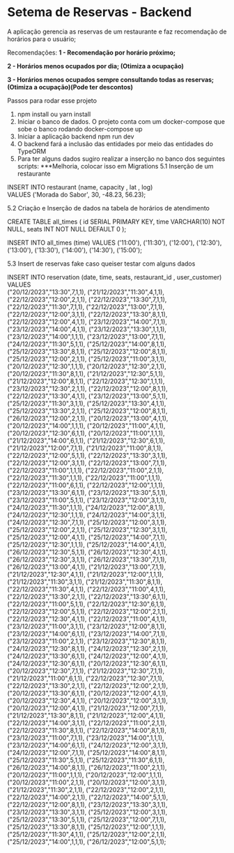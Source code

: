 # Setema de Reservas - Backend

A aplicação gerencia as reservas de um restaurante e faz recomendação de horários para o usuário;

Recomendações:
**1 - Recomendação por horário próximo;**

**2 - Horários menos ocupados por dia; (Otimiza a ocupação)**

**3 - Horários menos ocupados sempre consultando todas as reservas; (Otimiza a ocupação)(Pode ter descontos)**

Passos para rodar esse projeto

1. npm install ou yarn install
2. Iniciar o banco de dados. O projeto conta com um docker-compose que sobe o banco rodando docker-compose up
3. Iniciar a aplicação backend npm run dev
4. O backend fará a inclusão das entidades por meio das entidades do TypeORM
5. Para ter alguns dados sugiro realizar a inserção no banco dos seguintes scripts: ***Melhoria, colocar isso em Migrations
5.1 Inserção de um restaurante 

INSERT INTO restaurant (name, capacity , lat , log)                                                                                                         
VALUES ('Morada do Sabor', 30, -48.23, 56.23);

5.2 Criação e Inserção de dados na tabela de horários de atendimento

CREATE TABLE all_times (
  id SERIAL PRIMARY KEY,
  time VARCHAR(10) NOT NULL,
  seats INT NOT NULL DEFAULT 0
);

INSERT INTO all_times (time) VALUES
('11:00'), ('11:30'), ('12:00'), ('12:30'),
('13:00'), ('13:30'), ('14:00'), ('14:30'), ('15:00');

5.3 Insert de reservas fake caso queiser testar com alguns dados

INSERT INTO reservation (date, time, seats, restaurant_id , user_customer)                                                                                   
VALUES                                                                                                                                                      
("20/12/2023","13:30",7,1,1),
("21/12/2023","11:30",4,1,1),
("22/12/2023","12:00",2,1,1),
("22/12/2023","13:30",7,1,1),
("22/12/2023","11:30",7,1,1),
("22/12/2023","13:00",7,1,1),
("22/12/2023","12:00",3,1,1),
("22/12/2023","13:30",8,1,1),
("22/12/2023","12:00",4,1,1),
("23/12/2023","14:00",7,1,1),
("23/12/2023","14:00",4,1,1),
("23/12/2023","13:30",1,1,1),
("23/12/2023","14:00",1,1,1),
("23/12/2023","13:00",7,1,1),
("24/12/2023","11:30",5,1,1),
("25/12/2023","14:00",8,1,1),
("25/12/2023","13:30",8,1,1),
("25/12/2023","12:00",8,1,1),
("25/12/2023","12:00",2,1,1),
("25/12/2023","11:00",3,1,1),
("20/12/2023","12:30",1,1,1),
("20/12/2023","12:30",2,1,1),
("20/12/2023","11:30",8,1,1),
("21/12/2023","12:30",5,1,1),
("21/12/2023","12:00",8,1,1),
("22/12/2023","12:30",1,1,1),
("23/12/2023","12:30",2,1,1),
("22/12/2023","12:00",8,1,1),
("22/12/2023","13:30",4,1,1),
("23/12/2023","13:00",5,1,1),
("25/12/2023","11:30",3,1,1),
("25/12/2023","13:30",4,1,1),
("25/12/2023","13:30",2,1,1),
("25/12/2023","12:00",8,1,1),
("26/12/2023","12:00",2,1,1),
("20/12/2023","13:00",4,1,1),
("20/12/2023","14:00",1,1,1),
("20/12/2023","11:00",4,1,1),
("20/12/2023","12:30",6,1,1),
("20/12/2023","11:00",1,1,1),
("21/12/2023","14:00",6,1,1),
("21/12/2023","12:30",6,1,1),
("21/12/2023","12:00",7,1,1),
("21/12/2023","11:00",8,1,1),
("22/12/2023","12:00",5,1,1),
("22/12/2023","13:30",3,1,1),
("22/12/2023","12:00",3,1,1),
("22/12/2023","13:00",7,1,1),
("22/12/2023","11:00",1,1,1),
("22/12/2023","11:00",2,1,1),
("22/12/2023","11:30",1,1,1),
("22/12/2023","11:00",1,1,1),
("22/12/2023","11:00",6,1,1),
("22/12/2023","12:00",1,1,1),
("23/12/2023","13:30",6,1,1),
("23/12/2023","13:30",5,1,1),
("23/12/2023","11:00",5,1,1),
("23/12/2023","12:00",3,1,1),
("24/12/2023","11:30",1,1,1),
("24/12/2023","12:00",8,1,1),
("24/12/2023","12:30",1,1,1),
("24/12/2023","14:00",3,1,1),
("24/12/2023","12:30",7,1,1),
("25/12/2023","12:00",3,1,1),
("25/12/2023","12:00",2,1,1),
("25/12/2023","12:30",3,1,1),
("25/12/2023","12:00",4,1,1),
("25/12/2023","14:00",7,1,1),
("25/12/2023","12:30",1,1,1),
("25/12/2023","14:00",4,1,1),
("26/12/2023","12:30",5,1,1),
("26/12/2023","12:30",4,1,1),
("26/12/2023","12:30",3,1,1),
("26/12/2023","13:30",7,1,1),
("26/12/2023","13:00",4,1,1),
("21/12/2023","13:00",7,1,1),
("21/12/2023","12:30",4,1,1),
("21/12/2023","12:00",1,1,1),
("21/12/2023","11:30",3,1,1),
("21/12/2023","11:30",8,1,1),
("22/12/2023","11:30",4,1,1),
("22/12/2023","11:00",4,1,1),
("22/12/2023","13:30",2,1,1),
("22/12/2023","13:30",6,1,1),
("22/12/2023","11:00",5,1,1),
("22/12/2023","12:30",6,1,1),
("22/12/2023","12:00",5,1,1),
("22/12/2023","12:00",2,1,1),
("22/12/2023","12:30",4,1,1),
("22/12/2023","11:00",4,1,1),
("23/12/2023","11:00",3,1,1),
("23/12/2023","12:00",8,1,1),
("23/12/2023","14:00",6,1,1),
("23/12/2023","14:00",7,1,1),
("23/12/2023","11:00",2,1,1),
("23/12/2023","12:30",8,1,1),
("24/12/2023","12:30",8,1,1),
("24/12/2023","12:30",2,1,1),
("24/12/2023","13:30",6,1,1),
("24/12/2023","12:00",4,1,1),
("24/12/2023","12:30",6,1,1),
("20/12/2023","12:30",6,1,1),
("20/12/2023","12:30",7,1,1),
("21/12/2023","12:30",7,1,1),
("21/12/2023","11:00",6,1,1),
("22/12/2023","12:30",7,1,1),
("22/12/2023","13:30",2,1,1),
("22/12/2023","12:00",2,1,1),
("20/12/2023","13:30",6,1,1),
("20/12/2023","12:00",4,1,1),
("20/12/2023","12:30",4,1,1),
("20/12/2023","12:00",3,1,1),
("20/12/2023","12:00",4,1,1),
("21/12/2023","12:00",7,1,1),
("21/12/2023","13:30",8,1,1),
("21/12/2023","12:00",4,1,1),
("22/12/2023","14:00",3,1,1),
("22/12/2023","11:00",2,1,1),
("22/12/2023","11:30",8,1,1),
("22/12/2023","14:00",8,1,1),
("23/12/2023","11:00",7,1,1),
("23/12/2023","14:00",1,1,1),
("23/12/2023","14:00",6,1,1),
("24/12/2023","12:00",3,1,1),
("24/12/2023","12:00",7,1,1),
("25/12/2023","14:00",8,1,1),
("25/12/2023","11:30",5,1,1),
("25/12/2023","11:30",6,1,1),
("26/12/2023","14:00",8,1,1),
("26/12/2023","11:00",2,1,1),
("20/12/2023","11:00",1,1,1),
("20/12/2023","12:00",1,1,1),
("20/12/2023","11:00",2,1,1),
("20/12/2023","12:00",3,1,1),
("21/12/2023","11:30",2,1,1),
("22/12/2023","12:00",2,1,1),
("22/12/2023","14:00",2,1,1),
("22/12/2023","14:00",5,1,1),
("22/12/2023","12:00",8,1,1),
("23/12/2023","13:30",3,1,1),
("23/12/2023","13:30",3,1,1),
("25/12/2023","12:00",3,1,1),
("25/12/2023","13:30",5,1,1),
("25/12/2023","12:00",7,1,1),
("25/12/2023","13:30",8,1,1),
("25/12/2023","12:00",1,1,1),
("25/12/2023","11:30",4,1,1),
("25/12/2023","12:00",2,1,1),
("25/12/2023","14:00",1,1,1),
("26/12/2023","12:00",5,1,1);     